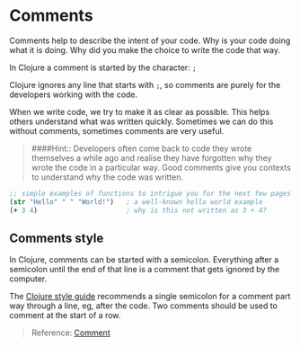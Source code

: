# Comments

Comments help to describe the intent of your code.  Why is your code doing what it is doing.  Why did you make the choice to write the code that way.

In Clojure a comment is started by the character: `;`

Clojure ignores any line that starts with `;`, so comments are purely for the developers working with the code.

When we write code, we try to make it as clear as possible.  This helps others understand what was written quickly.  Sometimes we can do this without comments, sometimes comments are very useful.

> ####Hint::
> Developers often come back to code they wrote themselves a while ago and realise they have forgotten why they wrote the code in a particular way.  Good comments give you contexts to understand why the code was written.



```clojure
;; simple examples of functions to intrigue you for the next few pages
(str "Hello" " " "World!")   ; a well-known hello world example
(+ 3 4)                      ; why is this not written as 3 + 4?
```

## Comments style

In Clojure, comments can be started with a semicolon. Everything after a semicolon until the end of that line is a comment that gets ignored by the computer.

The [Clojure style guide](https://github.com/bbatsov/clojure-style-guide) recommends a single semicolon for a comment part way through a line, eg, after the code.  Two comments should be used to comment at the start of a row.

> Reference: [Comment](http://clojurebridge.github.io/community-docs/docs/clojure/comment/)
